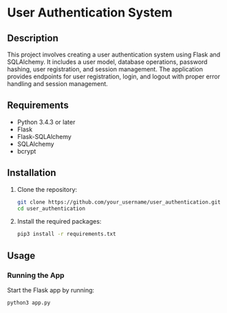 # User Authentication System

## Description

This project involves creating a user authentication system using Flask and SQLAlchemy. It includes a user model, database operations, password hashing, user registration, and session management. The application provides endpoints for user registration, login, and logout with proper error handling and session management.

## Requirements

- Python 3.4.3 or later
- Flask
- Flask-SQLAlchemy
- SQLAlchemy
- bcrypt

## Installation

1. Clone the repository:

    ```sh
    git clone https://github.com/your_username/user_authentication.git
    cd user_authentication
    ```

2. Install the required packages:

    ```sh
    pip3 install -r requirements.txt
    ```

## Usage

### Running the App

Start the Flask app by running:

```sh
python3 app.py

